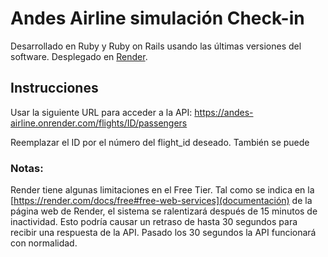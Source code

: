 # Andes Airline simulación Check-in
Desarrollado en Ruby y Ruby on Rails usando las últimas versiones del software.
Desplegado en [Render](https://render.com/).

## Instrucciones
Usar la siguiente URL para acceder a la API:
https://andes-airline.onrender.com/flights/ID/passengers

Reemplazar el ID por el número del flight_id deseado.
También se puede 

### Notas:
Render tiene algunas limitaciones en el Free Tier.
Tal como se indica en la [https://render.com/docs/free#free-web-services](documentación) de la página web de Render, el sistema se ralentizará después de 15 minutos de inactividad.
Esto podría causar un retraso de hasta 30 segundos para recibir una respuesta de la API.
Pasado los 30 segundos la API funcionará con normalidad.